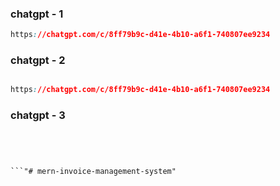 ### chatgpt - 1
```css
https://chatgpt.com/c/8ff79b9c-d41e-4b10-a6f1-740807ee9234

```
### chatgpt - 2

```css

https://chatgpt.com/c/8ff79b9c-d41e-4b10-a6f1-740807ee9234

```

### chatgpt - 3
```css


```

```css


```

```css


```"# mern-invoice-management-system" 
